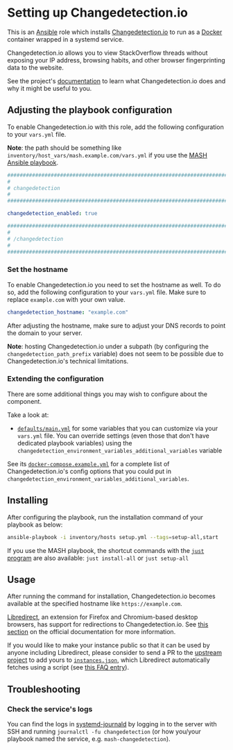 <!--
SPDX-FileCopyrightText: 2020 - 2024 MDAD project contributors
SPDX-FileCopyrightText: 2020 - 2024 Slavi Pantaleev
SPDX-FileCopyrightText: 2020 Aaron Raimist
SPDX-FileCopyrightText: 2020 Chris van Dijk
SPDX-FileCopyrightText: 2020 Dominik Zajac
SPDX-FileCopyrightText: 2020 Mickaël Cornière
SPDX-FileCopyrightText: 2022 François Darveau
SPDX-FileCopyrightText: 2022 Julian Foad
SPDX-FileCopyrightText: 2022 Warren Bailey
SPDX-FileCopyrightText: 2023 Antonis Christofides
SPDX-FileCopyrightText: 2023 Felix Stupp
SPDX-FileCopyrightText: 2023 Pierre 'McFly' Marty
SPDX-FileCopyrightText: 2024 - 2025 Suguru Hirahara

SPDX-License-Identifier: AGPL-3.0-or-later
-->

# Setting up Changedetection.io

This is an [Ansible](https://www.ansible.com/) role which installs [Changedetection.io](https://github.com/httpjamesm/Changedetection.io) to run as a [Docker](https://www.docker.com/) container wrapped in a systemd service.

Changedetection.io allows you to view StackOverflow threads without exposing your IP address, browsing habits, and other browser fingerprinting data to the website.

See the project's [documentation](https://github.com/httpjamesm/Changedetection.io/blob/main/README.md) to learn what Changedetection.io does and why it might be useful to you.

## Adjusting the playbook configuration

To enable Changedetection.io with this role, add the following configuration to your `vars.yml` file.

**Note**: the path should be something like `inventory/host_vars/mash.example.com/vars.yml` if you use the [MASH Ansible playbook](https://github.com/mother-of-all-self-hosting/mash-playbook).

```yaml
########################################################################
#                                                                      #
# changedetection                                                      #
#                                                                      #
########################################################################

changedetection_enabled: true

########################################################################
#                                                                      #
# /changedetection                                                     #
#                                                                      #
########################################################################
```

### Set the hostname

To enable Changedetection.io you need to set the hostname as well. To do so, add the following configuration to your `vars.yml` file. Make sure to replace `example.com` with your own value.

```yaml
changedetection_hostname: "example.com"
```

After adjusting the hostname, make sure to adjust your DNS records to point the domain to your server.

**Note**: hosting Changedetection.io under a subpath (by configuring the `changedetection_path_prefix` variable) does not seem to be possible due to Changedetection.io's technical limitations.

### Extending the configuration

There are some additional things you may wish to configure about the component.

Take a look at:

- [`defaults/main.yml`](../defaults/main.yml) for some variables that you can customize via your `vars.yml` file. You can override settings (even those that don't have dedicated playbook variables) using the `changedetection_environment_variables_additional_variables` variable

See its [`docker-compose.example.yml`](https://github.com/httpjamesm/Changedetection.io/blob/main/docker-compose.example.yml) for a complete list of Changedetection.io's config options that you could put in `changedetection_environment_variables_additional_variables`.

## Installing

After configuring the playbook, run the installation command of your playbook as below:

```sh
ansible-playbook -i inventory/hosts setup.yml --tags=setup-all,start
```

If you use the MASH playbook, the shortcut commands with the [`just` program](https://github.com/mother-of-all-self-hosting/mash-playbook/blob/main/docs/just.md) are also available: `just install-all` or `just setup-all`

## Usage

After running the command for installation, Changedetection.io becomes available at the specified hostname like `https://example.com`.

[Libredirect](https://libredirect.github.io/), an extension for Firefox and Chromium-based desktop browsers, has support for redirections to Changedetection.io. See [this section](https://github.com/httpjamesm/Changedetection.io/blob/main/README.md#how-to-make-stack-overflow-links-take-you-to-changedetection-automatically) on the official documentation for more information.

If you would like to make your instance public so that it can be used by anyone including Libredirect, please consider to send a PR to the [upstream project](https://github.com/httpjamesm/Changedetection.io) to add yours to [`instances.json`](https://github.com/httpjamesm/Changedetection.io/blob/main/instances.json), which Libredirect automatically fetches using a script (see [this FAQ entry](https://libredirect.github.io/faq.html#where_the_hell_are_those_instances_coming_from)).

## Troubleshooting

### Check the service's logs

You can find the logs in [systemd-journald](https://www.freedesktop.org/software/systemd/man/systemd-journald.service.html) by logging in to the server with SSH and running `journalctl -fu changedetection` (or how you/your playbook named the service, e.g. `mash-changedetection`).

